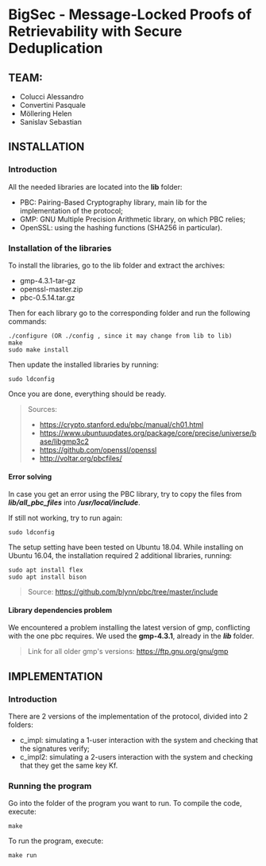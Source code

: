 # BigSec - Message-Locked Proofs of Retrievability with Secure Deduplication

## TEAM:
- Colucci Alessandro
- Convertini Pasquale
- Möllering Helen
- Sanislav Sebastian

## INSTALLATION
### Introduction
All the needed libraries are located into the **lib** folder:
- PBC: Pairing-Based Cryptography library, main lib for the implementation of the protocol;
- GMP: GNU  Multiple  Precision  Arithmetic library, on which PBC relies;
- OpenSSL: using the hashing functions (SHA256 in particular).

### Installation of the libraries
To install the libraries, go to the lib folder and extract the archives:
- gmp-4.3.1-tar-gz
- openssl-master.zip
- pbc-0.5.14.tar.gz

Then for each library go to the corresponding folder and run the following commands:
```
./configure (OR ./config , since it may change from lib to lib)
make
sudo make install
```

Then update the installed libraries by running:
```
sudo ldconfig
```

Once you are done, everything should be ready.

> Sources:
> - https://crypto.stanford.edu/pbc/manual/ch01.html
> - https://www.ubuntuupdates.org/package/core/precise/universe/base/libgmp3c2
> - https://github.com/openssl/openssl
> - http://voltar.org/pbcfiles/

#### Error solving
In case you get an error using the PBC library, try to copy the files from ***lib/all_pbc_files*** into ***/usr/local/include***.

If still not working, try to run again:
```
sudo ldconfig
```

The setup setting have been tested on Ubuntu 18.04. While installing on Ubuntu 16.04, the installation required 2 additional libraries, running:
```
sudo apt install flex
sudo apt install bison
```


> Source: https://github.com/blynn/pbc/tree/master/include

#### Library dependencies problem
We encountered a problem installing the latest version of gmp, conflicting with the one pbc requires.
We used the **gmp-4.3.1**, already in the ***lib*** folder.

> Link for all older gmp's versions: https://ftp.gnu.org/gnu/gmp




## IMPLEMENTATION 
### Introduction
There are 2 versions of the implementation of the protocol, divided into 2 folders:
- c_impl: simulating a 1-user interaction with the system and checking that the signatures verify;
- c_impl2: simulating a 2-users interaction with the system and checking that they get the same key Kf.
### Running the program
Go into the folder of the program you want to run. 
To compile the code, execute:
```
make
```
To run the program, execute:
```
make run
```
